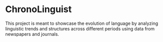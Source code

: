 # ChronoLinguist
This project is meant to showcase the evolution of language by analyzing linguistic trends and structures across different periods using data from newspapers and journals. 
